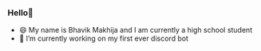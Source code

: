 ### Hello👋 

- 😄 My name is Bhavik Makhija and I am currently a high school student
- 🔭 I’m currently working on my first ever discord bot
<!--
**BhavikMakhija/BhavikMakhija** is a ✨ _special_ ✨ repository because its `README.md` (this file) appears on your GitHub profile.

Here are some ideas to get you started:

- 🔭 I’m currently working on ...
- 🌱 I’m currently learning ...
- 👯 I’m looking to collaborate on ...
- 🤔 I’m looking for help with ...
- 💬 Ask me about ...
- 📫 How to reach me: ...
- 😄 Pronouns: ...
- ⚡ Fun fact: ...
-->
